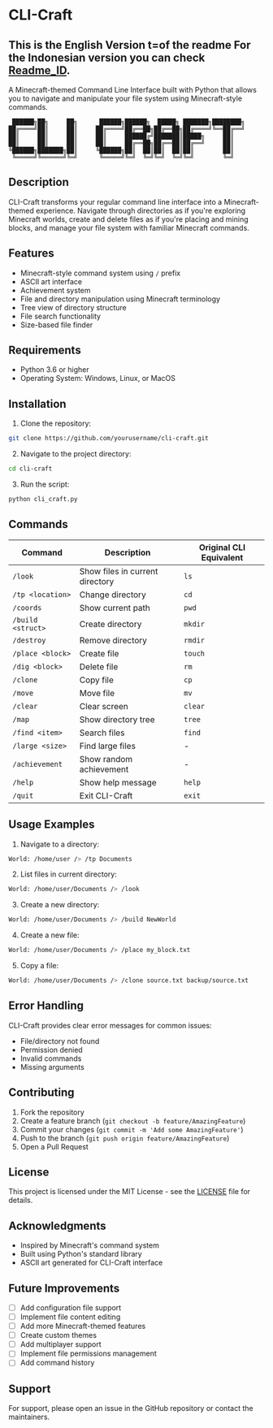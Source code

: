 # CLI-Craft
## This is the English Version t=of the readme For the Indonesian version you can check [Readme_ID](README.ID.md).
A Minecraft-themed Command Line Interface built with Python that allows you to navigate and manipulate your file system using Minecraft-style commands.

```
 ██████╗██╗     ██╗      ██████╗██████╗  █████╗ ███████╗████████╗
██╔════╝██║     ██║     ██╔════╝██╔══██╗██╔══██╗██╔════╝╚══██╔══╝
██║     ██║     ██║     ██║     ██████╔╝███████║█████╗     ██║   
██║     ██║     ██║     ██║     ██╔══██╗██╔══██║██╔══╝     ██║   
╚██████╗███████╗██║     ╚██████╗██║  ██║██║  ██║██║        ██║   
 ╚═════╝╚══════╝╚═╝      ╚═════╝╚═╝  ╚═╝╚═╝  ╚═╝╚═╝        ╚═╝   
```

## Description

CLI-Craft transforms your regular command line interface into a Minecraft-themed experience. Navigate through directories as if you're exploring Minecraft worlds, create and delete files as if you're placing and mining blocks, and manage your file system with familiar Minecraft commands.

## Features

- Minecraft-style command system using `/` prefix
- ASCII art interface
- Achievement system
- File and directory manipulation using Minecraft terminology
- Tree view of directory structure
- File search functionality
- Size-based file finder

## Requirements

- Python 3.6 or higher
- Operating System: Windows, Linux, or MacOS

## Installation

1. Clone the repository:
```bash
git clone https://github.com/yourusername/cli-craft.git
```

2. Navigate to the project directory:
```bash
cd cli-craft
```

3. Run the script:
```bash
python cli_craft.py
```

## Commands

| Command | Description | Original CLI Equivalent |
|---------|-------------|------------------------|
| `/look` | Show files in current directory | `ls` |
| `/tp <location>` | Change directory | `cd` |
| `/coords` | Show current path | `pwd` |
| `/build <struct>` | Create directory | `mkdir` |
| `/destroy` | Remove directory | `rmdir` |
| `/place <block>` | Create file | `touch` |
| `/dig <block>` | Delete file | `rm` |
| `/clone` | Copy file | `cp` |
| `/move` | Move file | `mv` |
| `/clear` | Clear screen | `clear` |
| `/map` | Show directory tree | `tree` |
| `/find <item>` | Search files | `find` |
| `/large <size>` | Find large files | - |
| `/achievement` | Show random achievement | - |
| `/help` | Show help message | `help` |
| `/quit` | Exit CLI-Craft | `exit` |

## Usage Examples

1. Navigate to a directory:
```bash
World: /home/user /> /tp Documents
```

2. List files in current directory:
```bash
World: /home/user/Documents /> /look
```

3. Create a new directory:
```bash
World: /home/user/Documents /> /build NewWorld
```

4. Create a new file:
```bash
World: /home/user/Documents /> /place my_block.txt
```

5. Copy a file:
```bash
World: /home/user/Documents /> /clone source.txt backup/source.txt
```

## Error Handling

CLI-Craft provides clear error messages for common issues:
- File/directory not found
- Permission denied
- Invalid commands
- Missing arguments

## Contributing

1. Fork the repository
2. Create a feature branch (`git checkout -b feature/AmazingFeature`)
3. Commit your changes (`git commit -m 'Add some AmazingFeature'`)
4. Push to the branch (`git push origin feature/AmazingFeature`)
5. Open a Pull Request

## License

This project is licensed under the MIT License - see the [LICENSE](LICENSE) file for details.

## Acknowledgments

- Inspired by Minecraft's command system
- Built using Python's standard library
- ASCII art generated for CLI-Craft interface

## Future Improvements

- [ ] Add configuration file support
- [ ] Implement file content editing
- [ ] Add more Minecraft-themed features
- [ ] Create custom themes
- [ ] Add multiplayer support
- [ ] Implement file permissions management
- [ ] Add command history

## Support

For support, please open an issue in the GitHub repository or contact the maintainers.
